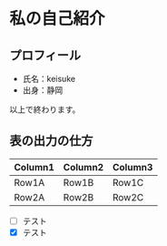 # 私の自己紹介

## プロフィール
- 氏名：keisuke
- 出身：静岡

以上で終わります。

## 表の出力の仕方

| Column1 | Column2 | Column3 |
| ------- | ------- | ------- |
| Row1A   | Row1B   | Row1C   |
| Row2A   | Row2B   | Row2C   |

- [ ] テスト
- [x] テスト
